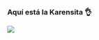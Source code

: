 <!--
**ksanmiguel1903/ksanmiguel1903** is a ✨ _special_ ✨ repository because its `README.md` (this file) appears on your GitHub profile.

- Chuletillas:
  - Añadir una imagen: ![](https://myoctocat.com/assets/images/base-octocat.svg)

-->
### Aquí está la Karensita 👌
![](https://myoctocat.com/assets/images/base-octocat.svg)
